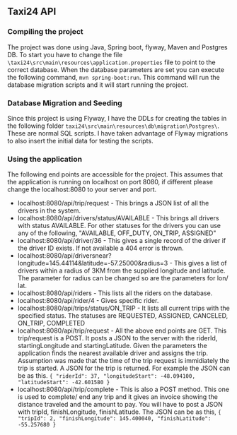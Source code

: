 ## Taxi24 API

### Compiling the project

The project was done using Java, Spring boot, flyway, Maven and Postgres DB. To start you have to change the file ```\taxi24\src\main\resources\application.properties```
file to point to the correct database.
When the database parameters are set you can execute the following command, ```mvn spring-boot:run```. This command will run the database
migration scripts and it will start running the project.

### Database Migration and Seeding

Since this project is using Flyway, I have the DDLs for creating the tables in the following folder ```taxi24\src\main\resources\db\migration\Postgres\```.
These are normal SQL scripts. I have taken advantage of Flyway migrations to also insert the initial data for testing the scripts.

### Using the application
The following end points are accessible for the project. This assumes that the application is running on localhost on port 8080,
if different please change the localhost:8080 to your server and port.

* localhost:8080/api/trip/request - This brings a JSON list of all the drivers in the system.
* localhost:8080/api/drivers/status/AVAILABLE - This brings all drivers with status AVAILABLE. For other statuses for the drivers you
can use any of the following, "AVAILABLE, OFF_DUTY, ON_TRIP, ASSIGNED"
* localhost:8080/api/driver/36 - This gives a single record of the driver if the driver ID exists. If not available a 404 error is thrown.
* localhost:8080/api/driversnear?longitude=145.44114&latitude=-57.25000&radius=3 - This gives a list of drivers within a radius of
3KM from the supplied longitude and latitude. The parameter for radius can be changed so are the parameters for lon/ lat.
* localhost:8080/api/riders - This lists all the riders on the database.
* localhost:8080/api/rider/4 - Gives specific rider.
* localhost:8080/api/trips/status/ON_TRIP - It lists all current trips with the specified status. The statuses are REQUESTED, ASSIGNED, CANCELED, ON_TRIP, COMPLETED
* localhost:8080/api/trip/request - All the above end points are GET. This trip/request is a POST. It posts a JSON to the server with
the riderId, startingLongitude and startingLatitude. Given the parameters the application finds the nearest available driver and assigns the trip.
Assumption was made that the time of the trip request is immidiately the trip is started. A JSON for the trip is returned.
For example the JSON can be as this.
`` {
	"riderId": 37,
	"longitudeStart": -48.094100,
	"latitudeStart": -42.601580
} ``
* localhost:8080/api/trip/complete - This is also a POST method. This one is used to complete/ end any trip and it gives an invoice showing
the distance traveled and the amount to pay. You will have to post a JSON with tripId, finishLongitude, finishLatitude. The JSON
can be as this, `` {
	"tripId": 2,
	"finishLongitude": 145.400040,
	"finishLatitude": -55.257680
} ``
